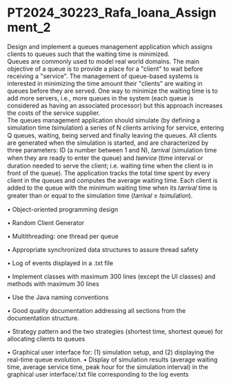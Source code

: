 # PT2024_30223_Rafa_Ioana_Assignment_2

Design and implement a queues management application which assigns clients to queues such that the waiting time is minimized.  
Queues are commonly used to model real world domains. The main objective of a queue is to provide a place for a "client" to wait before receiving a "service". The management of queue-based systems is interested in minimizing the time amount their "clients" are waiting in queues before they are served. One way to minimize the waiting time is to add more servers, i.e., more queues in the system (each queue is considered as having an associated processor) but this approach increases the costs of the service supplier.  
The queues management application should simulate (by defining a simulation time 𝑡𝑠𝑖𝑚𝑢𝑙𝑎𝑡𝑖𝑜𝑛) a series of N clients arriving for service, entering Q queues, waiting, being served and finally leaving the queues. All clients are generated when the simulation is started, and are characterized by three parameters: ID (a number between 1 and N), 𝑡𝑎𝑟𝑟𝑖𝑣𝑎𝑙 (simulation time when they are ready to enter the queue) and 𝑡𝑠𝑒𝑟𝑣𝑖𝑐𝑒 (time interval or duration needed to serve the client; i.e. waiting time when the client is in front of the queue). The application tracks the total time spent by every client in the queues and computes the average waiting time. Each client is added to the queue with the minimum waiting time when its 𝑡𝑎𝑟𝑟𝑖𝑣𝑎𝑙 time is greater than or equal to the simulation time (𝑡𝑎𝑟𝑟𝑖𝑣𝑎𝑙 ≥
𝑡𝑠𝑖𝑚𝑢𝑙𝑎𝑡𝑖𝑜𝑛).


•	Object-oriented programming design 

•	Random Client Generator 

•	Multithreading: one thread per queue  

•	Appropriate synchronized data structures to assure thread safety 

•	Log of events displayed in a .txt file 

•	Implement classes with maximum 300 lines (except the UI classes) and methods with maximum 30 lines 

•	Use the Java naming conventions 

•	Good quality documentation addressing all sections from the documentation structure.

• Strategy pattern and the two strategies (shortest time, shortest queue) for allocating clients to queues 

• Graphical user interface for: (1) simulation setup, and (2) displaying the real-time queue evolution. 
• Display of simulation results (average waiting time, average service time, peak hour for the simulation interval) in the graphical user interface/.txt file corresponding to the log events 

